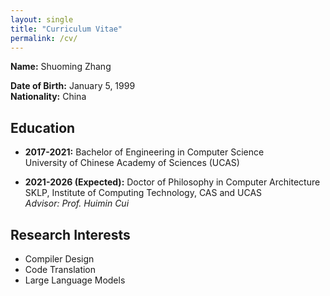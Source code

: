 ```yaml
---
layout: single
title: "Curriculum Vitae"
permalink: /cv/
---
```


**Name:** Shuoming Zhang

**Date of Birth:** January 5, 1999  
**Nationality:** China  

## Education

- **2017-2021:** Bachelor of Engineering in Computer Science  
  University of Chinese Academy of Sciences (UCAS)

- **2021-2026 (Expected):** Doctor of Philosophy in Computer Architecture  
  SKLP, Institute of Computing Technology, CAS and UCAS  
  *Advisor: Prof. Huimin Cui*

## Research Interests

- Compiler Design
- Code Translation
- Large Language Models